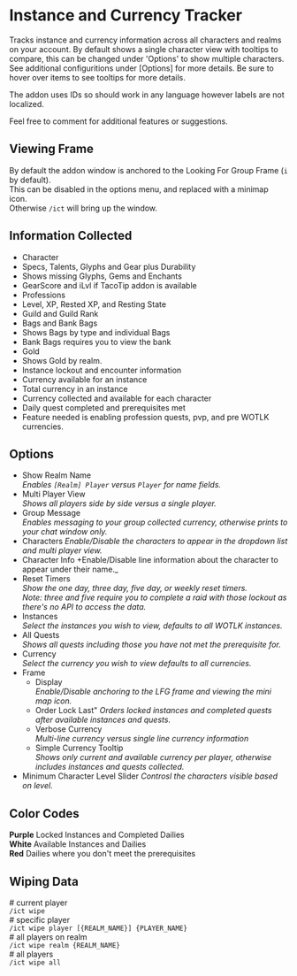 # Instance and Currency Tracker
Tracks instance and currency information across all characters and realms on your account.
By default shows a single character view with tooltips to compare, this can be changed
under 'Options' to show multiple characters. See additional configuritions under [Options] for more details.
Be sure to hover over items to see tooltips for more details.

The addon uses IDs so should work in any language however labels are not localized.

Feel free to comment for additional features or suggestions.

## Viewing Frame
By default the addon window is anchored to the Looking For Group Frame (`i` by default).  
This can be disabled in the options menu, and replaced with a minimap icon.  
Otherwise `/ict` will bring up the window.  

## Information Collected
+ Character
 + Specs, Talents, Glyphs and Gear plus Durability
 + Shows missing Glyphs, Gems and Enchants
 + GearScore and iLvl if TacoTip addon is available
 + Professions
 + Level, XP, Rested XP, and Resting State
 + Guild and Guild Rank
 + Bags and Bank Bags
  + Shows Bags by type and individual Bags
  + Bank Bags requires you to view the bank
 + Gold
  + Shows Gold by realm.
+ Instance lockout and encounter information  
+ Currency available for an instance  
+ Total currency in an instance  
+ Currency collected and available for each character  
+ Daily quest completed and prerequisites met  
+ Feature needed is enabling profession quests, pvp, and pre WOTLK currencies.

## Options
+ Show Realm Name  
_Enables `[Realm] Player` versus `Player` for name fields._
+ Multi Player View  
_Shows all players side by side versus a single player._
+ Group Message  
_Enables messaging to your group collected currency, otherwise prints to your chat window only._
+ Characters
_Enable/Disable the characters to appear in the dropdown list and multi player view._
+ Character Info
+Enable/Disable line information about the character to appear under their name._
+ Reset Timers  
_Show the one day, three day, five day, or weekly reset timers._  
_Note: three and five require you to complete a raid with those lockout as there's no API to access the data._  
+ Instances  
_Select the instances you wish to view, defaults to all WOTLK instances._
+ All Quests  
_Shows all quests including those you have not met the prerequisite for._
+ Currency  
_Select the currency you wish to view defaults to all currencies._
+ Frame  
    + Display  
    _Enable/Disable anchoring to the LFG frame and viewing the mini map icon._
    + Order Lock Last"
    _Orders locked instances and completed quests after available instances and quests._
    + Verbose Currency  
    _Multi-line currency versus single line currency information_
    + Simple Currency Tooltip  
    _Shows only current and available currency per player, otherwise includes instances and quests collected._
+ Minimum Character Level Slider
_Controsl the characters visible based on level._

## Color Codes
**Purple** Locked Instances and Completed Dailies  
**White** Available Instances and Dailies  
**Red** Dailies where you don't meet the prerequisites  

## Wiping Data
\# current player  
`/ict wipe`  
\# specific player  
`/ict wipe player [{REALM_NAME}] {PLAYER_NAME}`  
\# all players on realm  
`/ict wipe realm {REALM_NAME}`  
\# all players  
`/ict wipe all`  
